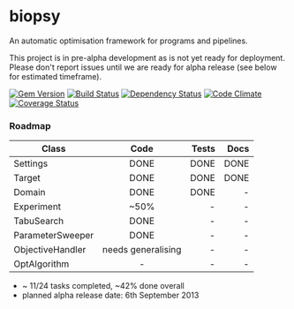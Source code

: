 biopsy
==========

An automatic optimisation framework for programs and pipelines.

This project is in pre-alpha development as is not yet ready for deployment. 
Please don't report issues until we are ready for alpha release (see below for estimated timeframe).

[![Gem Version](https://badge.fury.io/rb/biopsy.png)][gem]
[![Build Status](https://secure.travis-ci.org/Blahah/biopsy.png?branch=master)][travis]
[![Dependency Status](https://gemnasium.com/Blahah/biopsy.png?travis)][gemnasium]
[![Code Climate](https://codeclimate.com/github/Blahah/biopsy.png)][codeclimate]
[![Coverage Status](https://coveralls.io/repos/Blahah/biopsy/badge.png?branch=master)][coveralls]

[gem]: https://badge.fury.io/rb/biopsy
[travis]: https://travis-ci.org/Blahah/biopsy
[gemnasium]: https://gemnasium.com/Blahah/biopsy
[codeclimate]: https://codeclimate.com/github/Blahah/biopsy
[coveralls]: https://coveralls.io/r/Blahah/biopsy

### Roadmap

| Class            | Code               | Tests   | Docs   |
| ------------     | :-------------:    | ------: | -----: |
| Settings         | DONE               | DONE    | DONE   |
| Target           | DONE               | DONE    | DONE   |
| Domain           | DONE               | DONE    | -      |
| Experiment       | ~50%               | -       | -      |
| TabuSearch       | DONE               | -       | -      |
| ParameterSweeper | DONE               | -       | -      |
| ObjectiveHandler | needs generalising | -       | -      |
| OptAlgorithm     | -                  | -       | -      |



* ~ 11/24 tasks completed, ~42% done overall
* planned alpha release date: 6th September 2013
